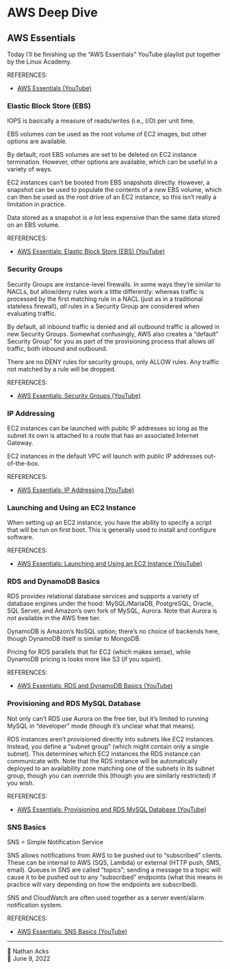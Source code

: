 # AWS Deep Dive

## AWS Essentials

Today I’ll be finishing up the “AWS Essentials” YouTube playlist put together by the Linux Academy.

REFERENCES:

* [AWS Essentials (YouTube)](https://youtube.com/playlist?list=PLv2a_5pNAko0Mijc6mnv04xeOut443Wnk)

### Elastic Block Store (EBS)

IOPS is basically a measure of reads/writes (i.e., I/O) per unit time.

EBS volumes *can* be used as the root volume of EC2 images, but other options are available.

By default, root EBS volumes are set to be deleted on EC2 instance termination. However, other options are available, which can be useful in a variety of ways.

EC2 instances can’t be booted from EBS snapshots directly. However, a snapshot can be used to populate the contents of a *new* EBS volume, which can then be used as the root drive of an EC2 instance, so this isn’t really a limitation in practice.

Data stored as a snapshot is *a lot* less expensive than the same data stored on an EBS volume.

REFERENCES:

* [AWS Essentials: Elastic Block Store (EBS) (YouTube)](//youtu.be/S0gzrxsVQHo)

### Security Groups

Security Groups are instance-level firewalls. In some ways they’re similar to NACLs, but allow/deny rules work a little differently: whereas traffic is processed by the first matching rule in a NACL (just as in a traditional stateless firewall), *all* rules in a Security Group are considered when evaluating traffic.

By default, all inbound traffic is denied and all outbound traffic is allowed in new Security Groups. Somewhat confusingly, AWS also creates a “default” Security Group” for you as part of the provisioning process that allows *all* traffic, both inbound and outbound.

There are no DENY rules for security groups, only ALLOW rules. Any traffic not matched by a rule will be dropped.

REFERENCES:

* [AWS Essentials: Security Groups (YouTube)](//youtu.be/-9j7BvAyb2w)

### IP Addressing

EC2 instances can be launched with public IP addresses so long as the subnet its own is attached to a route that has an associated Internet Gateway.

EC2 instances in the default VPC will launch with public IP addresses out-of-the-box.

REFERENCES:

* [AWS Essentials: IP Addressing (YouTube)](//youtu.be/U32bPhQyQ6I)

### Launching and Using an EC2 Instance

When setting up an EC2 instance, you have the ability to specify a script that will be run on first boot. This is generally used to install and configure software.

REFERENCES:

* [AWS Essentials: Launching and Using an EC2 Instance (YouTube)](//youtu.be/BCM9aaaWvR0)

### RDS and DynamoDB Basics

RDS provides relational database services and supports a variety of database engines under the hood: MySQL/MariaDB, PostgreSQL, Oracle, SQL Server, and Amazon’s own fork of MySQL, Aurora. Note that Aurora is *not* available in the AWS free tier.

DynamoDB is Amazon’s NoSQL option; there’s no choice of backends here, though DynamoDB itself is similar to MongoDB.

Pricing for RDS parallels that for EC2 (which makes sense), while DynamoDB pricing is looks more like S3 (if you squint).

REFERENCES:

* [AWS Essentials: RDS and DynamoDB Basics (YouTube)](//youtu.be/KcJ8-I7kD_w)

### Provisioning and RDS MySQL Database

Not only can’t RDS use Aurora on the free tier, but it’s limited to running MySQL in “developer” mode (though it’s unclear what that means).

RDS instances aren’t provisioned directly into subnets like EC2 instances. Instead, you define a “subnet group” (which might contain only a single subnet). This determines which EC2 instances the RDS instance can communicate with. Note that the RDS instance will be automatically deployed to an availability zone matching one of the subnets in its subnet group, though you can override this (though you are similarly restricted) if you wish.

REFERENCES:

* [AWS Essentials: Provisioning and RDS MySQL Database (YouTube)](//youtu.be/OE25Sni15vo)

### SNS Basics

SNS = Simple Notification Service

SNS allows notifications from AWS to be pushed out to “subscribed” clients. These can be internal to AWS (SQS, Lambda) or external (HTTP push, SMS, email). Queues in SNS are called “topics”; sending a message to a topic will cause it to be pushed out to any “subscribed” endpoints (what this means in practice will vary depending on *how* the endpoints are subscribed).

SNS and CloudWatch are often used together as a server event/alarm notification system.

REFERENCES:

* [AWS Essentials: SNS Basics (YouTube)](//youtu.be/M4gQ8MLlgiY)

<!--

## Deep Dive on Amazon S3 Security and Management

REFERENCES:

* [AWS re:Invent 2018: Deep Dive on Amazon S3 Security and Management (YouTube)](https://youtu.be/x25FSsXrBqU)

## Become an IAM Policy Master in 60 Minutes or Less

REFERENCES:

* [AWS re:Invent 2018: Become an IAM Policy Master in 60 Minutes or Less (YouTube)](https://youtu.be/YQsK4MtsELU)

## Enumerating AWS Roles through “AssumeRole“

REFERENCES:

* [Assume the Worst: Enumerating AWS Roles through “AssumeRole“](https://rhinosecuritylabs.com/aws/assume-worst-aws-assume-role-enumeration/)

## Amazon S3: Bucket Policies and User Policies

(Step through this as an exercise.)

REFERENCES:

* [Amazon Simple Storage Service (S3) — Bucket policies and user policies: Bucket owner granting cross-account bucket permissions](https://docs.aws.amazon.com/AmazonS3/latest/dev/example-walkthroughs-managing-access-example2.html)

## AWS IAM: Granting a User Permissions to Switch Roles

REFERENCES:

* [AWS Identity and Access Management — User Guide: Granting a user permissions to switch roles](https://docs.aws.amazon.com/IAM/latest/UserGuide/id_roles_use_permissions-to-switch.html)

## AWS CloudFormation Tutorial

(Watch + set up a stack.)

REFERENCES:

* [AWS CloudFormation Tutorial (YouTube)](https://youtu.be/LDSMIvUuFOE)

## Amazon EC2: Auto Scaling

REFERENCES:

* [Amazon EC2: Auto Scaling](https://medium.com/tensult/amazon-ec2-auto-scaling-884ea50d2d)

## Capacity Management Made Easy with Amazon EC2 Auto Scaling

REFERENCES:

* [AWS re:Invent 2018: Capacity Management Made Easy with Amazon EC2 Auto Scaling (YouTube)](https://youtu.be/PideBMIcwBQ)

## AWS Cloud Practitioner Essentials

REFERENCES:

* [AWS Cloud Practitioner Essentials](https://www.aws.training/learningobject/curriculum?id=27076)

### Introduction to Amazon Web Services

### Compute in the Cloud

### Global Infrastructure and Reliability

### Networking

### Storage and Databases

### Security

### Monitoring and Analytics

### Pricing and Support

### Migration and Innovation

### The Cloud Journey

### AWS Certified Cloud Practitioner Basics

### Course Final Assessment

## Amazon VPC: Security at the Speed of Light

REFERENCES:

* [AWS re:Invent 2018: Amazon VPC — Security at the Speed of Light (YouTube)](https://youtu.be/uhXalpNzPU4)

## Amazon API Gateway

REFERENCES:

* [Amazon API Gateway: Developer Guide](https://aws.amazon.com/api-gateway/getting-started/)

## AWS IAM Policies in a Nutshell

REFERENCES:

* [AWS IAM Policies in a Nutshell](https://start.jcolemorrison.com/aws-iam-policies-in-a-nutshell/)

## DNS Demystified: Amazon Route 53

REFERENCES:

* [AWS re:Invent 2016: DNS Demystified — Amazon Route 53 (YouTube)](https://youtu.be/UP7wDBjZ37o)

## Deep Dive on New Amazon EC2 Instances and Virtualization Technologies

REFERENCES:

* [Deep Dive on New Amazon EC2 Instances and Virtualization Technologies (YouTube)](https://youtu.be/AAq-DDbFiIE)

## Another Day, Another Billion Packets

REFERENCES:

* [AWS re:Invent 2015: Another Day, Another Billion Packets (YouTube)](https://youtu.be/R-n4dDGfQd4)

## A Serverless Journey: AWS Lambda Under the Hood

REFERENCES:

* [AWS re:Invent 2018: A Serverless Journey — AWS Lambda Under the Hood (YouTube)](https://youtu.be/3qln2u1Vr2E)

## AWS IAM Privilege Escalation: Methods and Mitigation

REFERENCES:

* [AWS IAM Privilege Escalation — Methods and Mitigation](https://rhinosecuritylabs.com/aws/aws-privilege-escalation-methods-mitigation/)

## AWS KMS Cryptographic Details

REFERENCES:

* [AWS KMS Cryptographic Details](https://docs.aws.amazon.com/kms/latest/cryptographic-details/intro.html)

## AWS Well-Architected Framework

REFERENCES:

* [AWS Well-Architected Framework](https://docs.aws.amazon.com/wellarchitected/latest/framework/welcome.html)

## AWS Networking Example

REFERENCES:

* [AWS — Networking Example](https://ardsec.blogspot.com/2018/09/networking-in-aws.html)

## AWS Developer Tools

REFERENCES:

* [AWS — Developer Tools](https://ardsec.blogspot.com/2018/09/devops-in-aws.html)

## Signature Version 4 Signing Process

REFERENCES:

* [Signature Version 4 signing process](https://docs.aws.amazon.com/general/latest/gr/signature-version-4.html)

## Introduction to the AWS CLI

REFERENCES:

* [AWS re:Invent 2017: Introduction to the AWS CLI (YouTube)](https://youtu.be/QdzV04T_kec)

-->

<!-- (Walk through Learning Path 2 on the internal wiki.) -->

<!--

## AWS Compute Services

REFERENCES:

* [AWS — Compute Services](https://ardsec.blogspot.com/2019/05/aws-compute-services.html)

## AWS Container Services

REFERENCES:

* [AWS — Container Services](https://ardsec.blogspot.com/2019/05/aws-compute-container-services.html)

## AWS Storage Services

REFERENCES:

* [AWS — Storage Services](https://ardsec.blogspot.com/2019/05/aws-storage-services.html)

## AWS Database Services

REFERENCES:

* [AWS — Database Services](https://ardsec.blogspot.com/2019/05/aws-database-services.html)

## AWS Migration Services

REFERENCES:

* [AWS — Migration Services](https://ardsec.blogspot.com/2019/05/aws-migration-service.html)

## AWS Networking Services

REFERENCES:

* [AWS — Networking Services](https://ardsec.blogspot.com/2019/05/aws-networking-services.html)

## AWS Security, Identity, and Compliance

REFERENCES:

* [AWS — Security, Identity, and Compliance](https://ardsec.blogspot.com/2019/06/aws-security-identity-and-compliance.html)

## PortSwigger Web Security Academy

(There are 210 total labs. I should try to do them all.)

(Maybe I should just get the Burp Suite Certified Practitioner at this point? See: <https://portswigger.net/web-security/certification>.)

REFERENCES:

* [PortSwigger: Web Security Academy](https://portswigger.net/web-security/learning-path)

### SQL Injection

### Authentication

### Directory Traversal

### Command Injection

### Business Logic Vulnerabilities

### Information Disclosure

### Access Control

### File Upload Vulnerabilities

### Server-Side Request Forgery (SSRF)

### XXE Injection

### Cross-Site Scripting (XSS)

### Cross-Site Request Forgery (CSRF)

### Cross-Origin Resource Sharing (CORS)

### Clickjacking

### DOM-Based Vulnerabilites

### WebSockets

### Insecure Deserialization

### Server-Side Template Injection

### Web Cache Poisoning

### HTTP Host Header Attacks

### HTTP Request Smuggling

### OAuth Authentication

-->

<!-- Finish up the TryHackMe: Jr. Penetration Tester “Supplements” -->

<!-- Resume my normally planned learning path. -->

- - - -

<span aria-hidden="true">👤</span> Nathan Acks  
<span aria-hidden="true">📅</span> June 9, 2022
